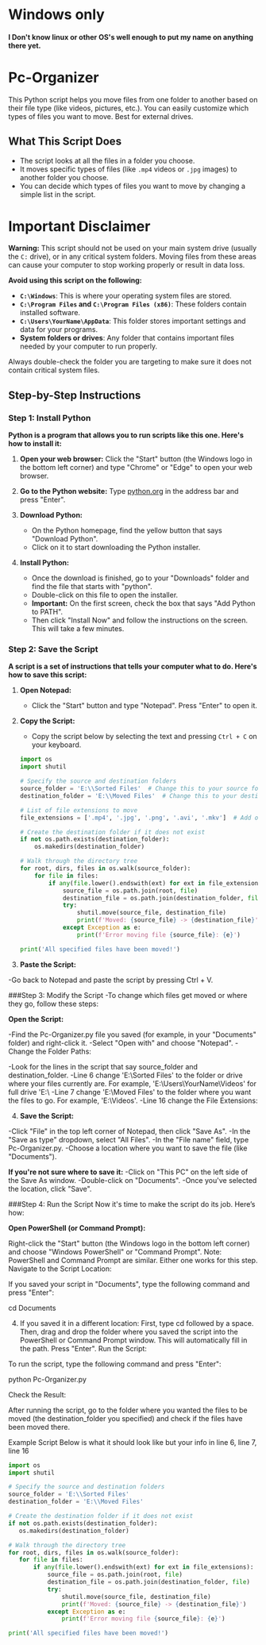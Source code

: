 # Windows only 
#### I Don't know linux or other OS's well enough to put my name on anything there yet.
# Pc-Organizer

This Python script helps you move files from one folder to another based on their file type (like videos, pictures, etc.). You can easily customize which types of files you want to move. Best for external drives.


## What This Script Does

- The script looks at all the files in a folder you choose.
- It moves specific types of files (like `.mp4` videos or `.jpg` images) to another folder you choose.
- You can decide which types of files you want to move by changing a simple list in the script.

# **Important Disclaimer**

**Warning:** This script should not be used on your main system drive (usually the `C:` drive), or in any critical system folders. Moving files from these areas can cause your computer to stop working properly or result in data loss.

**Avoid using this script on the following:**
- **`C:\Windows`**: This is where your operating system files are stored.
- **`C:\Program Files` and `C:\Program Files (x86)`**: These folders contain installed software.
- **`C:\Users\YourName\AppData`**: This folder stores important settings and data for your programs.
- **System folders or drives**: Any folder that contains important files needed by your computer to run properly.

Always double-check the folder you are targeting to make sure it does not contain critical system files.

## Step-by-Step Instructions

### Step 1: Install Python

**Python is a program that allows you to run scripts like this one. Here's how to install it:**

1. **Open your web browser:** Click the "Start" button (the Windows logo in the bottom left corner) and type "Chrome" or "Edge" to open your web browser.
   
2. **Go to the Python website:** Type [python.org](https://www.python.org/) in the address bar and press "Enter".
   
3. **Download Python:**
   - On the Python homepage, find the yellow button that says "Download Python".
   - Click on it to start downloading the Python installer.
   
4. **Install Python:**
   - Once the download is finished, go to your "Downloads" folder and find the file that starts with "python".
   - Double-click on this file to open the installer.
   - **Important:** On the first screen, check the box that says "Add Python to PATH".
   - Then click "Install Now" and follow the instructions on the screen. This will take a few minutes.

### Step 2: Save the Script

**A script is a set of instructions that tells your computer what to do. Here's how to save this script:**

1. **Open Notepad:**
   - Click the "Start" button and type "Notepad". Press "Enter" to open it.

2. **Copy the Script:**
   - Copy the script below by selecting the text and pressing `Ctrl + C` on your keyboard.

   ```python
   import os
   import shutil

   # Specify the source and destination folders
   source_folder = 'E:\\Sorted Files'  # Change this to your source folder
   destination_folder = 'E:\\Moved Files'  # Change this to your destination folder

   # List of file extensions to move
   file_extensions = ['.mp4', '.jpg', '.png', '.avi', '.mkv']  # Add or remove extensions as needed

   # Create the destination folder if it does not exist
   if not os.path.exists(destination_folder):
       os.makedirs(destination_folder)

   # Walk through the directory tree
   for root, dirs, files in os.walk(source_folder):
       for file in files:
           if any(file.lower().endswith(ext) for ext in file_extensions):
               source_file = os.path.join(root, file)
               destination_file = os.path.join(destination_folder, file)
               try:
                   shutil.move(source_file, destination_file)
                   print(f'Moved: {source_file} -> {destination_file}')
               except Exception as e:
                   print(f'Error moving file {source_file}: {e}')

   print('All specified files have been moved!')

3. **Paste the Script:**

-Go back to Notepad and paste the script by pressing Ctrl + V.


###Step 3: Modify the Script
-To change which files get moved or where they go, follow these steps:

**Open the Script:**

-Find the Pc-Organizer.py file you saved (for example, in your "Documents" folder) and right-click it.
-Select "Open with" and choose "Notepad".
-Change the Folder Paths:

-Look for the lines in the script that say source_folder and destination_folder.
-Line 6 change 'E:\\Sorted Files' to the folder or drive where your files currently are. For example, 'E:\\Users\\YourName\\Videos' for full drive 'E:\\
-Line 7 change 'E:\\Moved Files' to the folder where you want the files to go. For example, 'E:\\Videos'.
-Line 16 change the File Extensions:

4. **Save the Script:**

-Click "File" in the top left corner of Notepad, then click "Save As".
-In the "Save as type" dropdown, select "All Files".
-In the "File name" field, type Pc-Organizer.py.
-Choose a location where you want to save the file (like "Documents").

**If you're not sure where to save it:**
-Click on "This PC" on the left side of the Save As window.
-Double-click on "Documents".
-Once you've selected the location, click "Save".


###Step 4: Run the Script
Now it's time to make the script do its job. Here’s how:

**Open PowerShell (or Command Prompt):**

Right-click the "Start" button (the Windows logo in the bottom left corner) and choose "Windows PowerShell" or "Command Prompt".
Note: PowerShell and Command Prompt are similar. Either one works for this step.
Navigate to the Script Location:

If you saved your script in "Documents", type the following command and press "Enter":


cd Documents

4.  If you saved it in a different location:
First, type cd followed by a space.
Then, drag and drop the folder where you saved the script into the PowerShell or Command Prompt window. This will automatically fill in the path.
Press "Enter".
Run the Script:

To run the script, type the following command and press "Enter":

python Pc-Organizer.py

Check the Result:

After running the script, go to the folder where you wanted the files to be moved (the destination_folder you specified) and check if the files have been moved there.

Example Script
Below is what it should look like but your info in line 6, line 7, line 16

 ```python
import os
import shutil

# Specify the source and destination folders
source_folder = 'E:\\Sorted Files'
destination_folder = 'E:\\Moved Files'

# Create the destination folder if it does not exist
if not os.path.exists(destination_folder):
    os.makedirs(destination_folder)

# Walk through the directory tree
for root, dirs, files in os.walk(source_folder):
    for file in files:
        if any(file.lower().endswith(ext) for ext in file_extensions):
            source_file = os.path.join(root, file)
            destination_file = os.path.join(destination_folder, file)
            try:
                shutil.move(source_file, destination_file)
                print(f'Moved: {source_file} -> {destination_file}')
            except Exception as e:
                print(f'Error moving file {source_file}: {e}')

print('All specified files have been moved!')
